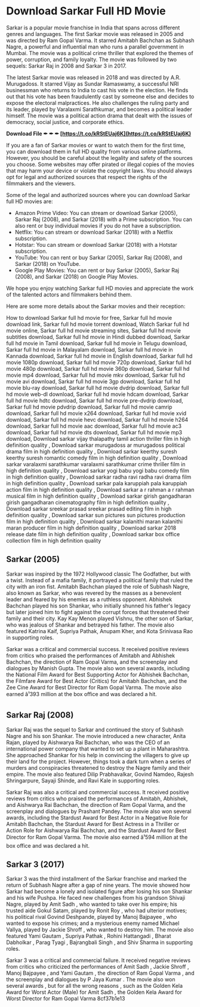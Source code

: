 
 
# Download Sarkar Full HD Movie
 
Sarkar is a popular movie franchise in India that spans across different genres and languages. The first Sarkar movie was released in 2005 and was directed by Ram Gopal Varma. It starred Amitabh Bachchan as Subhash Nagre, a powerful and influential man who runs a parallel government in Mumbai. The movie was a political crime thriller that explored the themes of power, corruption, and family loyalty. The movie was followed by two sequels: Sarkar Raj in 2008 and Sarkar 3 in 2017.
 
The latest Sarkar movie was released in 2018 and was directed by A.R. Murugadoss. It starred Vijay as Sundar Ramaswamy, a successful NRI businessman who returns to India to cast his vote in the election. He finds out that his vote has been fraudulently cast by someone else and decides to expose the electoral malpractices. He also challenges the ruling party and its leader, played by Varalaxmi Sarathkumar, and becomes a political leader himself. The movie was a political action drama that dealt with the issues of democracy, social justice, and corporate ethics.
 
**Download File ✒ ✒ ✒ [https://t.co/kRStEUaj6K](https://t.co/kRStEUaj6K)**


 
If you are a fan of Sarkar movies or want to watch them for the first time, you can download them in full HD quality from various online platforms. However, you should be careful about the legality and safety of the sources you choose. Some websites may offer pirated or illegal copies of the movies that may harm your device or violate the copyright laws. You should always opt for legal and authorized sources that respect the rights of the filmmakers and the viewers.
 
Some of the legal and authorized sources where you can download Sarkar full HD movies are:
 
- Amazon Prime Video: You can stream or download Sarkar (2005), Sarkar Raj (2008), and Sarkar (2018) with a Prime subscription. You can also rent or buy individual movies if you do not have a subscription.
- Netflix: You can stream or download Sarkar (2018) with a Netflix subscription.
- Hotstar: You can stream or download Sarkar (2018) with a Hotstar subscription.
- YouTube: You can rent or buy Sarkar (2005), Sarkar Raj (2008), and Sarkar (2018) on YouTube.
- Google Play Movies: You can rent or buy Sarkar (2005), Sarkar Raj (2008), and Sarkar (2018) on Google Play Movies.

We hope you enjoy watching Sarkar full HD movies and appreciate the work of the talented actors and filmmakers behind them.

Here are some more details about the Sarkar movies and their reception:
 
How to download Sarkar full hd movie for free,  Sarkar full hd movie download link,  Sarkar full hd movie torrent download,  Watch Sarkar full hd movie online,  Sarkar full hd movie streaming sites,  Sarkar full hd movie subtitles download,  Sarkar full hd movie in Hindi dubbed download,  Sarkar full hd movie in Tamil download,  Sarkar full hd movie in Telugu download,  Sarkar full hd movie in Malayalam download,  Sarkar full hd movie in Kannada download,  Sarkar full hd movie in English download,  Sarkar full hd movie 1080p download,  Sarkar full hd movie 720p download,  Sarkar full hd movie 480p download,  Sarkar full hd movie 360p download,  Sarkar full hd movie mp4 download,  Sarkar full hd movie mkv download,  Sarkar full hd movie avi download,  Sarkar full hd movie 3gp download,  Sarkar full hd movie blu-ray download,  Sarkar full hd movie dvdrip download,  Sarkar full hd movie web-dl download,  Sarkar full hd movie hdcam download,  Sarkar full hd movie hdtc download,  Sarkar full hd movie pre-dvdrip download,  Sarkar full hd movie pdvdrip download,  Sarkar full hd movie camrip download,  Sarkar full hd movie x264 download,  Sarkar full hd movie xvid download,  Sarkar full hd movie hevc download,  Sarkar full hd movie h264 download,  Sarkar full hd movie aac download,  Sarkar full hd movie ac3 download,  Sarkar full hd movie dts download,  Sarkar full hd movie mp3 download,  Download sarkar vijay thalapathy tamil action thriller film in high definition quality ,  Download sarkar murugadoss ar murugadoss political drama film in high definition quality ,  Download sarkar keerthy suresh keerthy suresh romantic comedy film in high definition quality ,  Download sarkar varalaxmi sarathkumar varalaxmi sarathkumar crime thriller film in high definition quality ,  Download sarkar yogi babu yogi babu comedy film in high definition quality ,  Download sarkar radha ravi radha ravi drama film in high definition quality ,  Download sarkar pala karuppiah pala karuppiah action film in high definition quality ,  Download sarkar a r rahman a r rahman musical film in high definition quality ,  Download sarkar girish gangadharan girish gangadharan cinematography film in high definition quality ,  Download sarkar sreekar prasad sreekar prasad editing film in high definition quality ,  Download sarkar sun pictures sun pictures production film in high definition quality ,  Download sarkar kalanithi maran kalanithi maran producer film in high definition quality ,  Download sarkar 2018 release date film in high definition quality ,  Download sarkar box office collection film in high definition quality
 
## Sarkar (2005)
 
Sarkar was inspired by the 1972 Hollywood classic The Godfather, but with a twist. Instead of a mafia family, it portrayed a political family that ruled the city with an iron fist. Amitabh Bachchan played the role of Subhash Nagre, also known as Sarkar, who was revered by the masses as a benevolent leader and feared by his enemies as a ruthless opponent. Abhishek Bachchan played his son Shankar, who initially shunned his father's legacy but later joined him to fight against the corrupt forces that threatened their family and their city. Kay Kay Menon played Vishnu, the other son of Sarkar, who was jealous of Shankar and betrayed his father. The movie also featured Katrina Kaif, Supriya Pathak, Anupam Kher, and Kota Srinivasa Rao in supporting roles.
 
Sarkar was a critical and commercial success. It received positive reviews from critics who praised the performances of Amitabh and Abhishek Bachchan, the direction of Ram Gopal Varma, and the screenplay and dialogues by Manish Gupta. The movie also won several awards, including the National Film Award for Best Supporting Actor for Abhishek Bachchan, the Filmfare Award for Best Actor (Critics) for Amitabh Bachchan, and the Zee Cine Award for Best Director for Ram Gopal Varma. The movie also earned â¹393 million at the box office and was declared a hit.
 
## Sarkar Raj (2008)
 
Sarkar Raj was the sequel to Sarkar and continued the story of Subhash Nagre and his son Shankar. The movie introduced a new character, Anita Rajan, played by Aishwarya Rai Bachchan, who was the CEO of an international power company that wanted to set up a plant in Maharashtra. She approached Shankar for his help in convincing the villagers to give up their land for the project. However, things took a dark turn when a series of murders and conspiracies threatened to destroy the Nagre family and their empire. The movie also featured Dilip Prabhavalkar, Govind Namdeo, Rajesh Shringarpure, Sayaji Shinde, and Ravi Kale in supporting roles.
 
Sarkar Raj was also a critical and commercial success. It received positive reviews from critics who praised the performances of Amitabh, Abhishek, and Aishwarya Rai Bachchan, the direction of Ram Gopal Varma, and the screenplay and dialogues by Prashant Pandey. The movie also won several awards, including the Stardust Award for Best Actor in a Negative Role for Amitabh Bachchan, the Stardust Award for Best Actress in a Thriller or Action Role for Aishwarya Rai Bachchan, and the Stardust Award for Best Director for Ram Gopal Varma. The movie also earned â¹594 million at the box office and was declared a hit.
 
## Sarkar 3 (2017)
 
Sarkar 3 was the third installment of the Sarkar franchise and marked the return of Subhash Nagre after a gap of nine years. The movie showed how Sarkar had become a lonely and isolated figure after losing his son Shankar and his wife Pushpa. He faced new challenges from his grandson Shivaji Nagre, played by Amit Sadh , who wanted to take over his empire; his trusted aide Gokul Satam, played by Ronit Roy , who had ulterior motives; his political rival Govind Deshpande, played by Manoj Bajpayee , who wanted to expose his crimes; and a mysterious enemy named Michael Vallya, played by Jackie Shroff , who wanted to destroy him. The movie also featured Yami Gautam , Supriya Pathak , Rohini Hattangadi , Bharat Dabholkar , Parag Tyagi , Bajrangbali Singh , and Shiv Sharma in supporting roles.
 
Sarkar 3 was a critical and commercial failure. It received negative reviews from critics who criticized the performances of Amit Sadh , Jackie Shroff , Manoj Bajpayee , and Yami Gautam , the direction of Ram Gopal Varma , and the screenplay and dialogues by P Jaya Kumar . The movie also won several awards , but for all the wrong reasons , such as the Golden Kela Award for Worst Actor (Male) for Amit Sadh , the Golden Kela Award for Worst Director for Ram Gopal Varma
 8cf37b1e13
 
